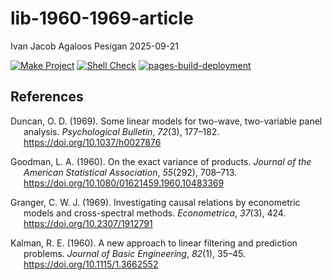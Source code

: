 lib-1960-1969-article
================
Ivan Jacob Agaloos Pesigan
2025-09-21

<!-- README.md is generated from .setup/readme/README.Rmd. Please edit that file -->

<!-- badges: start -->

[![Make
Project](https://github.com/ijapesigan/lib-1960-1969-article/actions/workflows/make.yml/badge.svg)](https://github.com/ijapesigan/lib-1960-1969-article/actions/workflows/make.yml)
[![Shell
Check](https://github.com/ijapesigan/lib-1960-1969-article/actions/workflows/shellcheck.yml/badge.svg)](https://github.com/ijapesigan/lib-1960-1969-article/actions/workflows/shellcheck.yml)
[![pages-build-deployment](https://github.com/ijapesigan/lib-1960-1969-article/actions/workflows/pages/pages-build-deployment/badge.svg)](https://github.com/ijapesigan/lib-1960-1969-article/actions/workflows/pages/pages-build-deployment)
<!-- badges: end -->

## References

<div id="refs" class="references csl-bib-body hanging-indent"
entry-spacing="0" line-spacing="2">

<div id="ref-Duncan-1969" class="csl-entry">

Duncan, O. D. (1969). Some linear models for two-wave, two-variable
panel analysis. *Psychological Bulletin*, *72*(3), 177–182.
<https://doi.org/10.1037/h0027876>

</div>

<div id="ref-Goodman-1960" class="csl-entry">

Goodman, L. A. (1960). On the exact variance of products. *Journal of
the American Statistical Association*, *55*(292), 708–713.
<https://doi.org/10.1080/01621459.1960.10483369>

</div>

<div id="ref-Granger-1969" class="csl-entry">

Granger, C. W. J. (1969). Investigating causal relations by econometric
models and cross-spectral methods. *Econometrica*, *37*(3), 424.
<https://doi.org/10.2307/1912791>

</div>

<div id="ref-Kalman-1960" class="csl-entry">

Kalman, R. E. (1960). A new approach to linear filtering and prediction
problems. *Journal of Basic Engineering*, *82*(1), 35–45.
<https://doi.org/10.1115/1.3662552>

</div>

</div>
